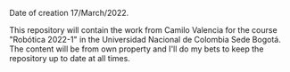 Date of creation 17/March/2022.

This repository will contain the work from Camilo Valencia for the course "Robótica 2022-1" in the Universidad Nacional de Colombia Sede Bogotá.
The content will be from own property  and I'll do my bets to keep the repository up to date at all times.